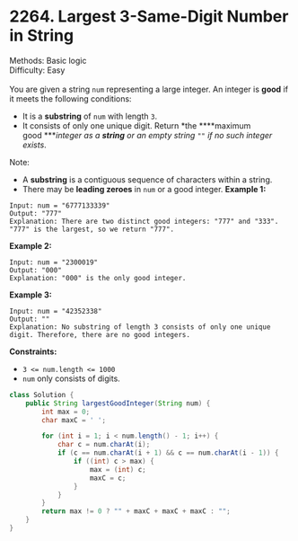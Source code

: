 # 2264. Largest 3-Same-Digit Number in String  

  Methods: Basic logic </br> Difficulty: Easy </br> </br>You are given a string `num` representing a large integer. An integer is **good** if it meets the following conditions:   

- It is a **substring** of `num` with length `3`.
- It consists of only one unique digit.
Return *the ****maximum good ****integer as a ****string**** or an empty string *`""`* if no such integer exists*.

Note:   

- A **substring** is a contiguous sequence of characters within a string.
- There may be **leading zeroes** in `num` or a good integer.
**Example 1:**

```plain text
Input: num = "6777133339"
Output: "777"
Explanation: There are two distinct good integers: "777" and "333".
"777" is the largest, so we return "777".
```

**Example 2:**

```plain text
Input: num = "2300019"
Output: "000"
Explanation: "000" is the only good integer.
```

**Example 3:**

```plain text
Input: num = "42352338"
Output: ""
Explanation: No substring of length 3 consists of only one unique digit. Therefore, there are no good integers.
```

**Constraints:**

- `3 <= num.length <= 1000`
- `num` only consists of digits.    
```java
class Solution {
    public String largestGoodInteger(String num) {
        int max = 0;
        char maxC = ' ';

        for (int i = 1; i < num.length() - 1; i++) {
            char c = num.charAt(i);
            if (c == num.charAt(i + 1) && c == num.charAt(i - 1)) {
                if ((int) c > max) {
                    max = (int) c;
                    maxC = c;
                }
            }
        }
        return max != 0 ? "" + maxC + maxC + maxC : "";
    }
}
```

